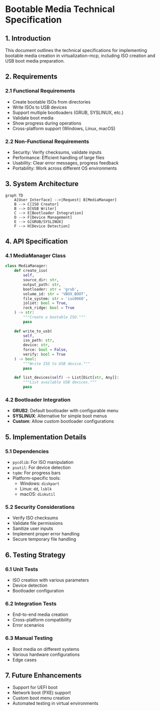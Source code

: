 # Bootable Media Technical Specification

## 1. Introduction
This document outlines the technical specifications for implementing bootable media creation in virtualization-mcp, including ISO creation and USB boot media preparation.

## 2. Requirements

### 2.1 Functional Requirements
- Create bootable ISOs from directories
- Write ISOs to USB devices
- Support multiple bootloaders (GRUB, SYSLINUX, etc.)
- Validate boot media
- Show progress during operations
- Cross-platform support (Windows, Linux, macOS)

### 2.2 Non-Functional Requirements
- Security: Verify checksums, validate inputs
- Performance: Efficient handling of large files
- Usability: Clear error messages, progress feedback
- Portability: Work across different OS environments

## 3. System Architecture

```mermaid
graph TD
    A[User Interface] -->|Request| B[MediaManager]
    B --> C[ISO Creator]
    B --> D[USB Writer]
    C --> E[Bootloader Integration]
    D --> F[Device Management]
    E --> G[GRUB/SYSLINUX]
    F --> H[Device Detection]
```

## 4. API Specification

### 4.1 MediaManager Class
```python
class MediaManager:
    def create_iso(
        self,
        source_dir: str,
        output_path: str,
        bootloader: str = 'grub',
        volume_id: str = 'VBOX_BOOT',
        file_system: str = 'iso9660',
        joliet: bool = True,
        rock_ridge: bool = True
    ) -> str:
        """Create a bootable ISO."""
        pass
    
    def write_to_usb(
        self,
        iso_path: str,
        device: str,
        force: bool = False,
        verify: bool = True
    ) -> bool:
        """Write ISO to USB device."""
        pass
    
    def list_devices(self) -> List[Dict[str, Any]]:
        """List available USB devices."""
        pass
```

### 4.2 Bootloader Integration
- **GRUB2**: Default bootloader with configurable menu
- **SYSLINUX**: Alternative for simple boot menus
- **Custom**: Allow custom bootloader configurations

## 5. Implementation Details

### 5.1 Dependencies
- `pycdlib`: For ISO manipulation
- `psutil`: For device detection
- `tqdm`: For progress bars
- Platform-specific tools:
  - Windows: `diskpart`
  - Linux: `dd`, `lsblk`
  - macOS: `diskutil`

### 5.2 Security Considerations
- Verify ISO checksums
- Validate file permissions
- Sanitize user inputs
- Implement proper error handling
- Secure temporary file handling

## 6. Testing Strategy

### 6.1 Unit Tests
- ISO creation with various parameters
- Device detection
- Bootloader configuration

### 6.2 Integration Tests
- End-to-end media creation
- Cross-platform compatibility
- Error scenarios

### 6.3 Manual Testing
- Boot media on different systems
- Various hardware configurations
- Edge cases

## 7. Future Enhancements
- Support for UEFI boot
- Network boot (PXE) support
- Custom boot menu creation
- Automated testing in virtual environments



